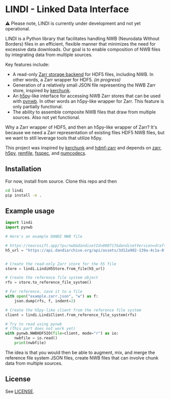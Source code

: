 # LINDI - Linked Data Interface

:warning: Please note, LINDI is currently under development and not yet operational.

LINDI is a Python library that facilitates handling NWB (Neurodata Without Borders) files in an efficient, flexible manner that minimizes the need for excessive data downloads. Our goal is to enable composition of NWB files by integrating data from multiple sources.

Key features include:

- A read-only [Zarr storage backend](https://zarr.readthedocs.io/en/stable/) for HDF5 files, including NWB. In other words, a Zarr wrapper for HDF5. *(in progress)*
- Generation of a relatively small JSON file representing the NWB Zarr store, inspired by [kerchunk](https://github.com/fsspec/kerchunk).
- An [h5py](https://www.h5py.org/)-like interface for accessing NWB Zarr stores that can be used with [pynwb](https://pynwb.readthedocs.io/en/stable/). In other words an h5py-like wrapper for Zarr. This feature is only partially functional.
- The ability to assemble composite NWB files that draw from multiple sources. Also not yet functional.

Why a Zarr wrapper of HDF5, and then an h5py-like wrapper of Zarr? It's because we need a Zarr representation of existing files HDF5 NWB files, but we want to still leverage tools that utilize h5py.

This project was inspired by [kerchunk](https://github.com/fsspec/kerchunk) and [hdmf-zarr](https://hdmf-zarr.readthedocs.io/en/latest/index.html) and depends on [zarr](https://zarr.readthedocs.io/en/stable/), [h5py](https://www.h5py.org/), [remfile](https://github.com/magland/remfile), [fsspec](https://filesystem-spec.readthedocs.io/en/latest/), and [numcodecs](https://numcodecs.readthedocs.io/en/stable/).

## Installation

For now, install from source. Clone this repo and then

```bash
cd lindi
pip install -e .
```

## Example usage

```python
import lindi
import pynwb

# Here's an example DANDI NWB file

# https://neurosift.app/?p=/nwb&dandisetId=000717&dandisetVersion=draft&url=https://api.dandiarchive.org/api/assets/3d12a902-139a-4c1a-8fd0-0a7faf2fb223/download/
h5_url = "https://api.dandiarchive.org/api/assets/3d12a902-139a-4c1a-8fd0-0a7faf2fb223/download/"


# Create the read-only Zarr store for the h5 file
store = lindi.LindiH5Store.from_file(h5_url)

# Create the reference file system object
rfs = store.to_reference_file_system()

# For reference, save it to a file
with open("example.zarr.json", "w") as f:
    json.dump(rfs, f, indent=2)

# Create the h5py-like client from the reference file system
client = lindi.LindiClient.from_reference_file_system(rfs)

# Try to read using pynwb
# (This part does not work yet)
with pynwb.NWBHDF5IO(file=client, mode="r") as io:
    nwbfile = io.read()
    print(nwbfile)
```

The idea is that you would then be able to augment, mix, and merge the reference file system JSON files, create NWB files that can involve chunk data from multiple sources.

## License

See [LICENSE](LICENSE).
